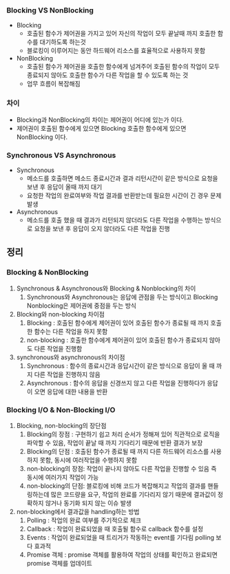 ### Blocking VS NonBlocking

- Blocking
    - 호출된 함수가 제어권을 가지고 있어 자신의 작업이 모두 끝날때 까지 호출한 함수를 대기하도록 하는것
    - 블로킹이 이루어지는 동안 하드웨어 리소스를 효율적으로 사용하지 못함
- NonBlocking
    - 호출된 함수가 제어권을 호출한 함수에게 넘겨주어 호출된 함수의 작업이 모두 종료되지 않아도 호출한 함수가 다른 작업을 할 수 있도록 하는 것
    - 업무 흐름이 복잡해짐

### 차이

- Blocking과 NonBlocking의 차이는 제어권이 어디에 있는가 이다.
- 제어권이 호출된 함수에게 있으면 Blocking 호출한 함수에게 있으면 NonBlocking 이다.

### **Synchronous VS Asynchronous**

- Synchronous
    - 메소드를 호출하면 메소드 종료시간과 결과 리턴시간이 같은 방식으로 요청을 보낸 후 응답이 올때 까지 대기
    - 요청한 작업의 완료여부와 작업 결과를 반환받는데 필요한 시간이 긴 경우 문제 발생
- Asynchronous
    - 메소드를 호출 했을 때 결과가 리턴되지 않더라도 다른 작업을 수행하는 방식으로 요청을 보낸 후 응답이 오지 않더라도 다른 작업을 진행

## 정리
### **Blocking & NonBlocking**

1. Synchronous & Asynchronous와 Blocking & Nonblocking의 차이
    1. Synchronous와 Asynchronous는 응답에 관점을 두는 방식이고 
    Blocking Nonblocking은 제어권에 중점을 두는 방식
2. Blocking와 non-blocking 차이점
    1. Blocking : 호출된 함수에게 제어권이 있어 호출된 함수가 종료될 때 까지 호출한 함수는 다른 작업을 하지 못함
    2. non-blocking : 호출한 함수에게 제어권이 있어 호출된 함수가 종료되지 않아도 다른 작업을 진행함
3. synchronous와 asynchronous의 차이점
    1. Synchronous : 함수의 종료시간과 응답시간이 같은 방식으로 응답이 올 때 까지 다른 작업을 진행하지 않음
    2. Asynchronous : 함수의 응답을 신경쓰지 않고 다른 작업을 진행하다가 응답이 오면 응답에 대한 내용을 반환

### **Blocking I/O & Non-Blocking I/O**

1. Blocking, non-blocking의 장단점
    1. Blocking의 장점 : 구현하기 쉽고 처리 순서가 정해져 있어 직관적으로 로직을 파악할 수 있음, 작업이 끝날 때 까지 기다리기 때문에 반환 결과가 보장
    2. Blocking의 단점 : 호출된 함수가 종료될 때 까지 다른 하드웨어 리소스를 사용하지 못함, 동시에 여러작업을 수행하지 못함
    3. non-blocking의 장점: 작업이 끝나지 않아도 다른 작업을 진행할 수 있음 즉 동시에 여러가지 작업이 가능
    4. non-blocking의 단점: 블로킹에 비해 코드가 복잡해지고 작업의 결과를 핸들링하는데 많은 코드량을 요구, 작업의 완료를 기다리지 않기 때문에 결과값이 정확하지 않거나 동기화 되지 않는 이슈 발생
2. non-blocking에서 결과값을 handling하는 방법
    1. Polling : 작업의 완료 여부를 주기적으로 체크
    2. Callback : 작업이 완료되었을 때 호출될 함수로 callback 함수를 설정
    3. Events : 작업이 완료되었을 때 트리거가 작동하는 event를 기다림 polling 보다 효과적
    4. Promise 객체 : promise 객체를 활용하여 작업의 상태를 확인하고 완료되면 promise 객체를 업데이트